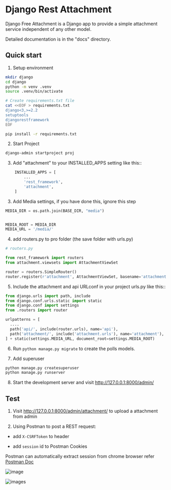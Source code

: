 # Django Rest Attachment

Django Free Attachment is a Django app to provide a simple attachment service independent of any other model. 

Detailed documentation is in the "docs" directory.

## Quick start


1. Setup environment
```bash
mkdir django
cd django
python -m venv .venv
source .venv/bin/activate

# Create requirements.txt file
cat <<EOF > requirements.txt
django<3,>=2.2
setuptools
djangorestframework
EOF

pip install -r requirements.txt
```

2.  Start Project

```bash
django-admin startproject proj
```

3.  Add "attachment" to your INSTALLED_APPS setting like this::

```python
    INSTALLED_APPS = [
        ...
        'rest_framework',
        'attachment',
    ]
```

3. Add Media settings, if you have done this, ignore this step

```python
MEDIA_DIR = os.path.join(BASE_DIR, "media")


MEDIA_ROOT = MEDIA_DIR
MEDIA_URL = '/media/'
```

4. add routers.py to pro folder (the save folder with urls.py)

```python
# routers.py

from rest_framework import routers
from attachment.viewsets import AttachmentViewSet

router = routers.SimpleRouter()
router.register(r'attachment', AttachmentViewSet, basename='attachment')
```

5. Include the attachment and api URLconf in your project urls.py like this::

```python
from django.urls import path, include
from django.conf.urls.static import static
from django.conf import settings
from .routers import router

urlpatterns = [
  ....
  path('api/', include(router.urls), name='api'),
  path('attachment/', include('attachment.urls'), name='attachment'),
] + static(settings.MEDIA_URL, document_root=settings.MEDIA_ROOT)
```

6. Run ``python manage.py migrate`` to create the polls models.

7. Add superuser

```bash
python manage.py createsuperuser
python manage.py runserver
```

8. Start the development server and visit http://127.0.0.1:8000/admin/
   


## Test

1.  Visit http://127.0.0.1:8000/admin/attachment/ to upload a attachment from admin

2.  Using Postman to post a REST request:

-   add `X-CSRFToken` to header

-   add `session` id to Postman Cookies 

Postman can automatically extract session from chrome browser refer  [Postman Doc](https://learning.postman.com/docs/postman/sending-api-requests/capturing-http-requests/)

![image](docs/media/image-20200511175743782.png)

![images](docs/media/post-attachment-body.png)